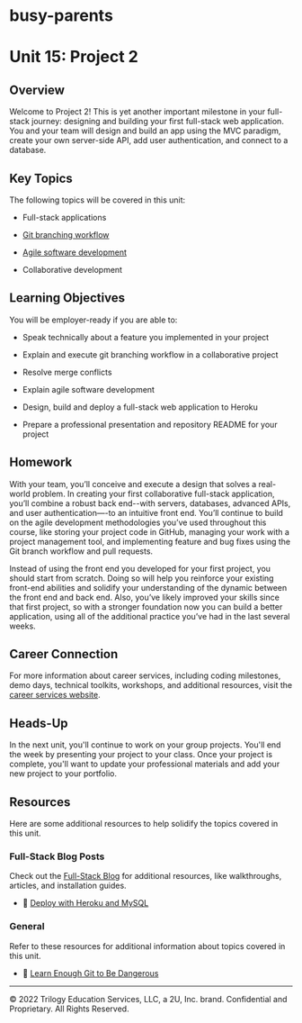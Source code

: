 # busy-parents
# Unit 15: Project 2

## Overview

Welcome to Project 2! This is yet another important milestone in your full-stack journey: designing and building your first full-stack web application. You and your team will design and build an app using the MVC paradigm, create your own server-side API, add user authentication, and connect to a database.

## Key Topics

The following topics will be covered in this unit:

* Full-stack applications

* [Git branching workflow](https://git-scm.com/book/en/v2/Git-Branching-Branching-Workflows)

* [Agile software development](https://en.wikipedia.org/wiki/Agile_software_development)

* Collaborative development

## Learning Objectives

You will be employer-ready if you are able to:

* Speak technically about a feature you implemented in your project

* Explain and execute git branching workflow in a collaborative project

* Resolve merge conflicts

* Explain agile software development

* Design, build and deploy a full-stack web application to Heroku

* Prepare a professional presentation and repository README for your project

## Homework

With your team, you’ll conceive and execute a design that solves a real-world problem. In creating your first collaborative full-stack application, you’ll combine a robust back end--with servers, databases, advanced APIs, and user authentication—-to an intuitive front end. You’ll continue to build on the agile development methodologies you’ve used throughout this course, like storing your project code in GitHub, managing your work with a project management tool, and implementing feature and bug fixes using the Git branch workflow and pull requests.

Instead of using the front end you developed for your first project, you should start from scratch. Doing so will help you reinforce your existing front-end abilities and solidify your understanding of the dynamic between the front end and back end. Also, you’ve likely improved your skills since that first project, so with a stronger foundation now you can build a better application, using all of the additional practice you’ve had in the last several weeks.

## Career Connection

For more information about career services, including coding milestones, demo days, technical toolkits, workshops, and additional resources, visit the [career services website](https://careernetwork.2u.com/?utm_medium=Academics&utm_source=boot_camp/).

## Heads-Up

In the next unit, you'll continue to work on your group projects. You'll end the week by presenting your project to your class. Once your project is complete, you'll want to update your professional materials and add your new project to your portfolio.

## Resources

Here are some additional resources to help solidify the topics covered in this unit.

### Full-Stack Blog Posts

Check out the [Full-Stack Blog](https://coding-boot-camp.github.io/full-stack/) for additional resources, like walkthroughs, articles, and installation guides.

  * 📖 [Deploy with Heroku and MySQL](https://coding-boot-camp.github.io/full-stack/heroku/deploy-with-heroku-and-mysql)

### General

Refer to these resources for additional information about topics covered in this unit.

  * 📖 [Learn Enough Git to Be Dangerous](https://www.learnenough.com/git-tutorial/getting_started)

---
© 2022 Trilogy Education Services, LLC, a 2U, Inc. brand. Confidential and Proprietary. All Rights Reserved.
